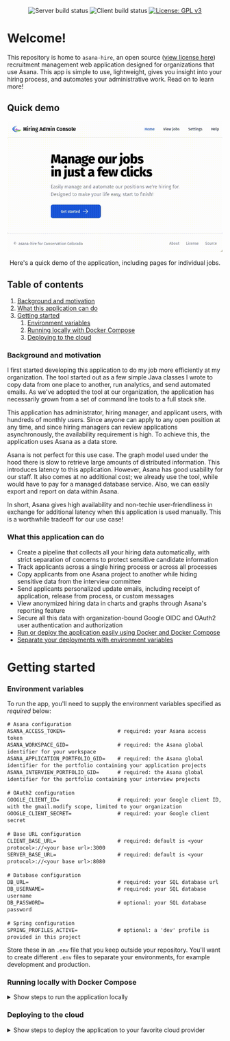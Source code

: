 <div align="center">

![Server build status](https://github.com/ConservationColorado/asana-hire/actions/workflows/maven-build-test-and-report.yml/badge.svg)
![Client build status](https://github.com/ConservationColorado/asana-hire/actions/workflows/node-build-test.yml/badge.svg)
[![License: GPL v3](https://img.shields.io/badge/License-GPLv3-success.svg)](https://www.gnu.org/licenses/gpl-3.0)

</div>

# Welcome!

This repository is home to `asana-hire`, an open source ([view license here](LICENSE)) recruitment management web
application designed for organizations that use Asana. This app is simple to use, lightweight, gives you insight into
your hiring process, and automates your administrative work. Read on to learn more!

## Quick demo

<div align="center">
  <img src="docs/demo.gif" alt="asana-hire demo in an animated image">
  <p>Here's a quick demo of the application, including pages for individual jobs.</p>
</div>

## Table of contents

1. [Background and motivation](#background-and-motivation)
2. [What this application can do](#what-this-application-can-do)
3. [Getting started](#getting-started)
    1. [Environment variables](#environment-variables)
    2. [Running locally with Docker Compose](#running-locally-with-docker-compose)
    3. [Deploying to the cloud](#deploying-to-the-cloud)

### Background and motivation

I first started developing this application to do my job more efficiently at my organization. The tool started out as a
few simple Java classes I wrote to copy data from one place to another, run analytics, and send automated emails. As
we've adopted the tool at our organization, the application has necessarily grown from a set of command line tools to a
full stack site.

This application has administrator, hiring manager, and applicant users, with hundreds of monthly users. Since anyone
can apply to any open position at any time, and since hiring managers can review applications asynchronously, the
availability requirement is high. To achieve this, the application uses Asana as a data store.

Asana is not perfect for this use case. The graph model used under the hood there is slow to retrieve large amounts of
distributed information. This introduces latency to this application. However, Asana has good usability for our staff.
It also comes at no additional cost; we already use the tool, while would have to pay for a managed database service.
Also, we can easily export and report on data within Asana.

In short, Asana gives high availability and non-techie user-friendliness in exchange for additional latency when this
application is used manually. This is a worthwhile tradeoff for our use case!

### What this application can do

- Create a pipeline that collects all your hiring data automatically, with strict separation of concerns to protect
  sensitive candidate information
- Track applicants across a single hiring process or across all processes
- Copy applicants from one Asana project to another while hiding sensitive data from the interview committee
- Send applicants personalized update emails, including receipt of application, release from process, or custom messages
- View anonymized hiring data in charts and graphs through Asana's reporting feature
- Secure all this data with organization-bound Google OIDC and OAuth2 user authentication and authorization
- [Run or deploy the application easily using Docker and Docker Compose](#deploying-to-the-cloud)
- [Separate your deployments with environment variables](#environment-variables)

# Getting started

### Environment variables

To run the app, you'll need to supply the environment variables specified as _required_ below:

```shell
# Asana configuration
ASANA_ACCESS_TOKEN=                 # required: your Asana access token
ASANA_WORKSPACE_GID=                # required: the Asana global identifier for your workspace
ASANA_APPLICATION_PORTFOLIO_GID=    # required: the Asana global identifier for the portfolio containing your application projects
ASANA_INTERVIEW_PORTFOLIO_GID=      # required: the Asana global identifier for the portfolio containing your interview projects

# OAuth2 configuration
GOOGLE_CLIENT_ID=                   # required: your Google client ID, with the gmail.modify scope, limited to your organization
GOOGLE_CLIENT_SECRET=               # required: your Google client secret

# Base URL configuration
CLIENT_BASE_URL=                    # required: default is <your protocol>://<your base url>:3000
SERVER_BASE_URL=                    # required: default is <your protocol>://<your base url>:8080

# Database configuration
DB_URL=                             # required: your SQL database url
DB_USERNAME=                        # required: your SQL database username
DB_PASSWORD=                        # optional: your SQL database password

# Spring configuration
SPRING_PROFILES_ACTIVE=             # optional: a 'dev' profile is provided in this project
```

Store these in an `.env` file that you keep outside your repository. You'll want to create different `.env` files to
separate your environments, for example development and production.

### Running locally with Docker Compose

<details> 
<summary>Show steps to run the application locally</summary>

#### Get a copy of this repository

There are a few ways to get a local copy of this repository of doing this. You can use the `git` command in your
terminal, if you have it installed:

```shell
git clone https://github.com/ConservationColorado/asana-hire.git
```

You can also use the `wget` command:

```shell
wget -Q https://github.com/ConservationColorado/asana-hire/archive/refs/heads/main.zip && unzip -q main.zip
```

Alternatively, you can
[download a `.zip` file containing of the main branch at this link](https://github.com/ConservationColorado/asana-hire/archive/refs/heads/main.zip),
then extract the contents.

#### Start the application with [Docker Compose](https://docs.docker.com/compose/)

Enter the directory where you copied this repository and run the following `docker compose` command in your terminal:

```shell
docker compose --env-file <your env file> up
```

You may optionally include the `-d` flag to start the containers in detached mode (run in the background of your
terminal).

As an alternative to the command line, [Docker Desktop](https://docs.docker.com/compose/install/) has a user interface
you can use to run the application.

</details>

### Deploying to the cloud

<details>
<summary>Show steps to deploy the application to your favorite cloud provider</summary>

#### Get a copy of this repository

Your virtual machine likely has `git` installed. Clone this repository:

```shell
git clone https://github.com/ConservationColorado/asana-hire.git
```

I've provided [a Shell script to get a Debian-based virtual machine set up](scripts/setup-debian-vm.sh) with everything
you need.

**⚠️ Note!** Running this script _will_ expose your virtual machine to the internet! Please understand this before
continuing.

This installs and configures:

- Docker and Docker Compose
- Nginx as a reverse proxy
- An auto-renewing SSL certificate (through [Let's Encrypt](https://letsencrypt.org/))

To run it, you will need:

- Root privileges on your virtual machine instance
- A static IP address assigned to that virtual machine instance
- A hostname that you own

After running, you may still need to configure your virtual machine's firewall. Check your cloud provider's
documentation for more details. You will also need a DNS A record to point your VM's static IP address to the hostname
you specify.
</details>
